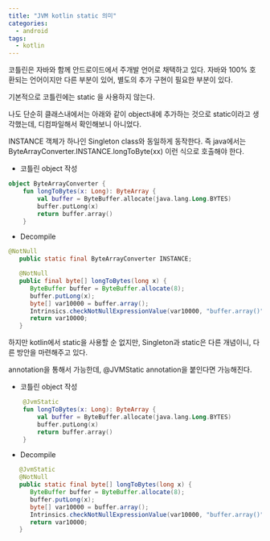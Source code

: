 ```yaml
---
title: "JVM kotlin static 의미"
categories:
  - android
tags:
  - kotlin
---
```

코틀린은 자바와 함께 안드로이드에서 주개발 언어로 채택하고 있다.
자바와 100% 호환되는 언어이지만 다른 부분이 있어, 별도의 추가 구현이 필요한 부분이 있다. 

기본적으로 코틀린에는 static 을 사용하지 않는다. 

나도 단순히 클래스내에서는 아래와 같이 object내에 추가하는 것으로 static이라고 생각했는데, 디컴파일해서 확인해보니 아니었다. 

INSTANCE 객체가 하나인 Singleton class와 동일하게 동작한다. 
즉 java에서는 ByteArrayConverter.INSTANCE.longToByte(xx)
이런 식으로 호출해야 한다. 

- 코틀린 object 작성
~~~kotlin
object ByteArrayConverter {
    fun longToBytes(x: Long): ByteArray {
        val buffer = ByteBuffer.allocate(java.lang.Long.BYTES)
        buffer.putLong(x)
        return buffer.array()
    }
~~~

- Decompile
~~~java
@NotNull
   public static final ByteArrayConverter INSTANCE;

   @NotNull
   public final byte[] longToBytes(long x) {
      ByteBuffer buffer = ByteBuffer.allocate(8);
      buffer.putLong(x);
      byte[] var10000 = buffer.array();
      Intrinsics.checkNotNullExpressionValue(var10000, "buffer.array()");
      return var10000;
   }
~~~

하지만 kotlin에서 static을 사용할 순 없지만, Singleton과  static은 다른 개념이니, 다른 방안을 마련해주고 있다. 

annotation을 통해서 가능한데, @JVMStatic annotation을 붙인다면 가능해진다. 

- 코틀린 object 작성
~~~kotlin
    @JvmStatic
    fun longToBytes(x: Long): ByteArray {
        val buffer = ByteBuffer.allocate(java.lang.Long.BYTES)
        buffer.putLong(x)
        return buffer.array()
    }
~~~

- Decompile
~~~java
   @JvmStatic
   @NotNull
   public static final byte[] longToBytes(long x) {
      ByteBuffer buffer = ByteBuffer.allocate(8);
      buffer.putLong(x);
      byte[] var10000 = buffer.array();
      Intrinsics.checkNotNullExpressionValue(var10000, "buffer.array()");
      return var10000;
   }
~~~